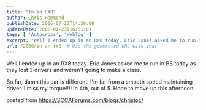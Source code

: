 ```yaml
---
title: "In an RX8"
author: Chris Hammond
publishDate: 2006-07-22T14:36:00
updateDate: 2008-01-23T16:51:01
tags: [ 'Autocross', 'Weblog' ]
excerpt: "Well I ended up in an RX8 today. Eric Jones asked me to run in BS today as they lost 3 drivers and weren't going to make a class. So far, damn this car is different. I'm far from a smooth speed maintaining driver. I miss my torque!!!! In 4th, out of 5. Hope to move up this afternoon. posted from..."
url: /2006/in-an-rx8  # Use the generated URL with year
---
```

<P>Well I ended up in an RX8 today. Eric Jones asked me to run in BS today as they lost 3 drivers and weren't going to make a class.</P> <P>So far, damn this car is different. I'm far from a smooth speed maintaining driver. I miss my torque!!!! In 4th, out of 5. Hope to move up this afternoon.</P> posted from <a href="https://SCCAForums.com/blogs/christoc/">https://SCCAForums.com/blogs/christoc/</a>
